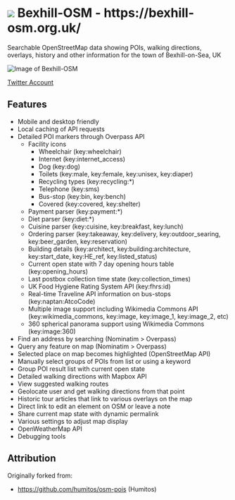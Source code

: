 <h1> <img src="http://bexhill-osm.org.uk/favicon-32x32.png"> Bexhill-OSM - https://bexhill-osm.org.uk/ </h1>

Searchable OpenStreetMap data showing POIs, walking directions, overlays, history and other information for the town of Bexhill-on-Sea, UK

![Image of Bexhill-OSM](http://bexhill-osm.org.uk/assets/img/preview.jpg)

[Twitter Account](https://twitter.com/BexhillOSM)

## Features
- Mobile and desktop friendly
- Local caching of API requests
- Detailed POI markers through Overpass API
  - Facility icons
    - Wheelchair (key:wheelchair)
    - Internet (key:internet_access)
    - Dog (key:dog)
    - Toilets (key:male, key:female, key:unisex, key:diaper)
    - Recycling types (key:recycling:\*)
    - Telephone (key:sms)
    - Bus-stop (key:bin, key:bench)
    - Covered (key:covered, key:shelter)
  - Payment parser (key:payment:\*)
  - Diet parser (key:diet:\*)
  - Cuisine parser (key:cuisine, key:breakfast, key:lunch)
  - Ordering parser (key:takeaway, key:delivery, key:outdoor_searing, key:beer_garden, key:reservation)
  - Building details (key:architect, key:building:architecture, key:start_date, key:HE_ref, key:listed_status)
  - Current open state with 7 day opening hours table (key:opening_hours)
  - Last postbox collection time state (key:collection_times)
  - UK Food Hygiene Rating System API (key:fhrs:id)
  - Real-time Traveline API information on bus-stops (key:naptan:AtcoCode)
  - Multiple image support including Wikimedia Commons API (key:wikimedia_commons, key:image, key:image_1, key:image_2, etc)
  - 360 spherical panorama support using Wikimedia Commons (key:image:360)
- Find an address by searching (Nominatim > Overpass)
- Query any feature on map (Nominatim > Overpass)
- Selected place on map becomes highlighted (OpenStreetMap API)
- Manually select groups of POIs from list or using a keyword
- Group POI result list with current open state
- Detailed walking directions with Mapbox API
- View suggested walking routes
- Geolocate user and get walking directions from that point
- Historic tour articles that link to various overlays on the map
- Direct link to edit an element on OSM or leave a note
- Share current map state with dynamic permalink
- Various settings to adjust map display
- OpenWeatherMap API
- Debugging tools

## Attribution

Originally forked from:
 - https://github.com/humitos/osm-pois (Humitos)
